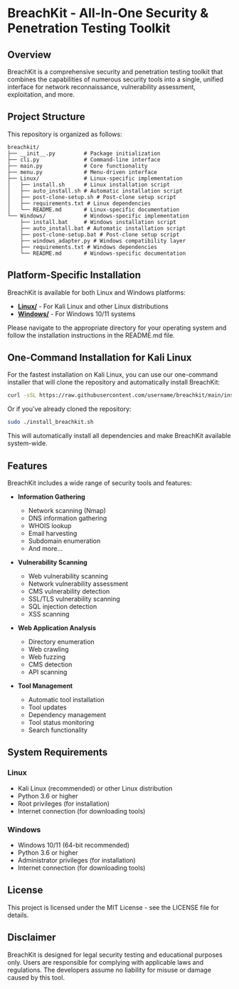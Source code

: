 # BreachKit - All-In-One Security & Penetration Testing Toolkit

## Overview

BreachKit is a comprehensive security and penetration testing toolkit that combines the capabilities of numerous security tools into a single, unified interface for network reconnaissance, vulnerability assessment, exploitation, and more.

## Project Structure

This repository is organized as follows:

```
breachkit/
├── __init__.py         # Package initialization
├── cli.py              # Command-line interface
├── main.py             # Core functionality
├── menu.py             # Menu-driven interface
├── Linux/              # Linux-specific implementation
│   ├── install.sh      # Linux installation script
│   ├── auto_install.sh # Automatic installation script
│   ├── post-clone-setup.sh # Post-clone setup script
│   ├── requirements.txt # Linux dependencies
│   └── README.md       # Linux-specific documentation
└── Windows/            # Windows-specific implementation
    ├── install.bat     # Windows installation script
    ├── auto_install.bat # Automatic installation script
    ├── post-clone-setup.bat # Post-clone setup script
    ├── windows_adapter.py # Windows compatibility layer
    ├── requirements.txt # Windows dependencies
    └── README.md       # Windows-specific documentation
```

## Platform-Specific Installation

BreachKit is available for both Linux and Windows platforms:

- **[Linux/](./Linux/)** - For Kali Linux and other Linux distributions
- **[Windows/](./Windows/)** - For Windows 10/11 systems

Please navigate to the appropriate directory for your operating system and follow the installation instructions in the README.md file.

## One-Command Installation for Kali Linux

For the fastest installation on Kali Linux, you can use our one-command installer that will clone the repository and automatically install BreachKit:

```bash
curl -sSL https://raw.githubusercontent.com/username/breachkit/main/install_breachkit.sh | sudo bash
```

Or if you've already cloned the repository:

```bash
sudo ./install_breachkit.sh
```

This will automatically install all dependencies and make BreachKit available system-wide.

## Features

BreachKit includes a wide range of security tools and features:

- **Information Gathering**
  - Network scanning (Nmap)
  - DNS information gathering
  - WHOIS lookup
  - Email harvesting
  - Subdomain enumeration
  - And more...

- **Vulnerability Scanning**
  - Web vulnerability scanning
  - Network vulnerability assessment
  - CMS vulnerability detection
  - SSL/TLS vulnerability scanning
  - SQL injection detection
  - XSS scanning

- **Web Application Analysis**
  - Directory enumeration
  - Web crawling
  - Web fuzzing
  - CMS detection
  - API scanning

- **Tool Management**
  - Automatic tool installation
  - Tool updates
  - Dependency management
  - Tool status monitoring
  - Search functionality

## System Requirements

### Linux
- Kali Linux (recommended) or other Linux distribution
- Python 3.6 or higher
- Root privileges (for installation)
- Internet connection (for downloading tools)

### Windows
- Windows 10/11 (64-bit recommended)
- Python 3.6 or higher
- Administrator privileges (for installation)
- Internet connection (for downloading tools)

## License

This project is licensed under the MIT License - see the LICENSE file for details.

## Disclaimer

BreachKit is designed for legal security testing and educational purposes only. Users are responsible for complying with applicable laws and regulations. The developers assume no liability for misuse or damage caused by this tool.
